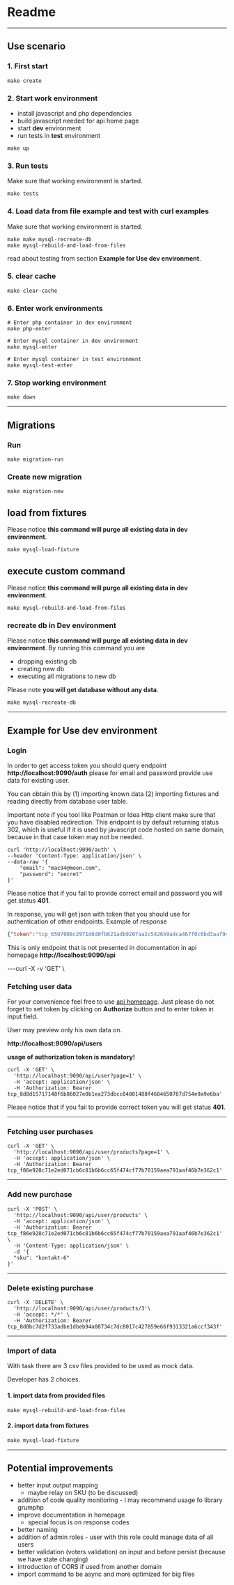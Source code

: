 # Readme

---

## Use scenario

### 1. First start

```shell
make create
```

### 2. Start work environment

- install javascript and php dependencies
- build javascript needed for api home page
- start **dev** environment
- run tests in **test** environment

```shell
make up
```

### 3. Run tests

Make sure that working environment is started.

```shell
make tests
```

### 4. Load data from file example and test with curl examples

Make sure that working environment is started.

```shell
make make mysql-recreate-db
make mysql-rebuild-and-load-from-files
```

read about testing from section **Example for Use dev environment**.


### 5. clear cache

```shell
make clear-cache
```

### 6. Enter work environments

```shell
# Enter php container in dev environment
make php-enter
```

```shell
# Enter mysql container in dev environment
make mysql-enter
```

```shell
# Enter mysql container in test environment
make mysql-test-enter
```

### 7. Stop working environment

```shell
make down
```

---

## Migrations

### Run

```shell
make migration-run
```

### Create new migration

```shell
make migration-new
```

## load from fixtures

Please notice **this command will purge all existing data in dev environment**.

```shell
make mysql-load-fixture
```

## execute custom command

Please notice **this command will purge all existing data in dev environment**.

```shell
make mysql-rebuild-and-load-from-files
```

### recreate db in **Dev** environment

Please notice **this command will purge all existing data in dev environment**. 
By running this command you are
- dropping existing db
- creating new db
- executing all migrations to new db

Please note **you will get database without any data**.

```shell
make mysql-recreate-db
```

---

## Example for Use dev environment

### Login

In order to get access token you should query endpoint **http://localhost:9090/auth**
please for email and password provide use data for existing user.

You can obtain this by (1) importing known data (2) importing fixtures and reading directly from
database user table.

Important note if you tool like Postman or Idea Http client make sure that you have disabled redirection.
This endpoint is by default returning status 302, which is useful if it is used by javascript code
hosted on same domain, because in that case token may not be needed.

```shell
curl 'http://localhost:9090/auth' \
--header 'Content-Type: application/json' \
--data-raw '{
    "email": "mac94@moen.com",
    "password": "secret"
}'
```
Please notice that if you fail to provide correct email and password you will get status **401**.

In response, you will get json with token that you should use for authentication of other endpoints.
Example of response

```json
{"token":"tcp_6507008c2971d6d0fb621adb9207aa2c5426b9adca467f0c6bd3aaf94cf55376"}
```

This is only endpoint that is not presented in documentation in api homepage
**http://localhost:9090/api**

---curl -X -v 'GET' \


### Fetching user data

For your convenience feel free to use [api homepage](**http://localhost:9090/api**).
Just please do not forget to set token by clicking on **Authorize** button and
to enter token in input field.

User may preview only his own data on.

**http://localhost:9090/api/users**

**usage of authorization token is mandatory!**

```shell
curl -X 'GET' \
  'http://localhost:9090/api/user?page=1' \
  -H 'accept: application/json' \
  -H 'Authorization: Bearer tcp_8d8d15717148f6b86027e0b1ea273dbcc04081488f4684650787d754e9a9e6ba'
```

Please notice that if you fail to provide correct token you will get status **401**.

---

### Fetching user purchases

```shell
curl -X 'GET' \
  'http://localhost:9090/api/user/products?page=1' \
  -H 'accept: application/json' \
  -H 'Authorization: Bearer tcp_f86e928c71e2ed071cb6c81b6b6cc65f474cf77b70159aea791aaf46b7e362c1'
```

---

### Add new purchase

```shell
curl -X 'POST' \
  'http://localhost:9090/api/user/products' \
  -H 'accept: application/json' \
  -H 'Authorization: Bearer tcp_f86e928c71e2ed071cb6c81b6b6cc65f474cf77b70159aea791aaf46b7e362c1' \
  -H 'Content-Type: application/json' \
  -d '{
  "sku": "kontakt-6"
}'
```

---

### Delete existing purchase

```shell
curl -X 'DELETE' \
  'http://localhost:9090/api/user/products/3'\
  -H 'accept: */*' \
  -H 'Authorization: Bearer tcp_8d0bc7d2f733adbe1dbeb94a08734c7dc8017c427859e66f9313321a6ccf343f'
```

---

### Import of data

With task there are 3 csv files provided to be used as mock data.

Developer has 2 choices.

#### 1. import data from provided files

```shell
make mysql-rebuild-and-load-from-files
```

#### 2. import data from fixtures

```shell
make mysql-load-fixture
```

---

## Potential improvements

- better input output mapping
  - maybe relay on SKU (to be discussed)
- addition of code quality monitoring - I may recommend usage fo library grumphp
- improve documentation in homepage
  - special focus is on response codes
- better naming
- addition of admin roles - user with this role could manage data of all users
- better validation (voters validation) on input and before persist (because we have state changing)
- introduction of CORS if used from another domain
- import command to be async and more optimized for big files
